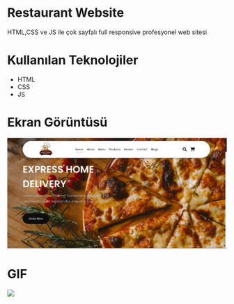 # Restaurant Website
HTML,CSS ve JS ile çok sayfalı full responsive profesyonel web sitesi


# Kullanılan Teknolojiler
- HTML
- CSS
- JS


# Ekran Görüntüsü
![](images/restaurant.png)


# GIF
![](images/restaurant.gif)

